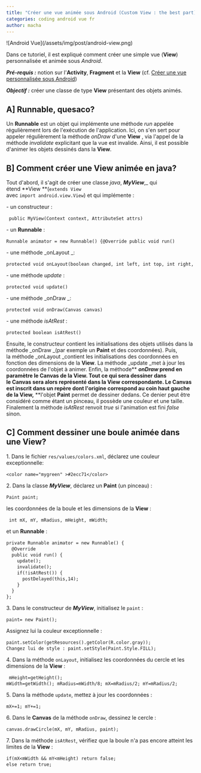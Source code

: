 ```yaml
---
title: "Créer une vue animée sous Android (Custom View : the best part)"
categories: coding android vue fr
author: macha
---
```


<div class="text-center lead" markdown="1">
  ![Android Vue](/assets/img/post/android-view.png)
</div>

Dans ce tutoriel, il est expliqué comment créer une simple vue (**View**)
personnalisée et animée sous _Android_.

_**Pré-requis :**_ notion sur l'**Activity**, **Fragment** et la **View**
(cf. [Créer une vue personnalisée sous Android](/blog/2014/10/11/vue-personnalisee-custom-view/))

_**Objectif :**_ créer une classe de type **View** présentant des objets animés.

## A] Runnable, quesaco?

Un **Runnable** est un objet qui implémente une méthode _run_ appelée
régulièrement lors de l'exécution de l'application. Ici, on s'en sert pour
appeler régulièrement la méthode _onDraw_ d'une **View** , via l'appel de la
méthode _invalidate_ explicitant que la vue est invalide. Ainsi, il est possible
d'animer les objets dessinés dans la **View**.

## B] Comment créer une View animée en java?

Tout d'abord, il s'agit de créer une classe _java_, _**MyView**_,_ qui étend **View **(`extends View` avec `import android.view.View`) et qui implémente :

\- un constructeur :


     public MyView(Context context, AttributeSet attrs)

\- un **Runnable** : 


    Runnable animator = new Runnable() {@Override public void run()

\- une méthode _onLayout _:


    protected void onLayout(boolean changed, int left, int top, int right, int bottom)

\- une méthode _update_ :


    protected void update()

\- une méthode _onDraw _:


    protected void onDraw(Canvas canvas)

\- une méthode _isAtRest_ : 


    protected boolean isAtRest()

Ensuite, le constructeur contient les initialisations des objets utilisés dans la méthode _onDraw _(par exemple un **Paint** et des coordonnées). Puis, la méthode _onLayout _contient les initialisations des coordonnées en fonction des dimensions de la **View**. La méthode _update _met à jour les coordonnées de l'objet à animer. Enfin, la méthode** **_onDraw_ prend en paramètre le **Canvas** de la **View**. Tout ce qui sera dessiner dans le **Canvas** sera alors représenté dans la **View** correspondante. Le **Canvas** est inscrit dans un repère dont l'origine correspond au coin haut gauche de la **View**,** **l'objet **Paint** permet de dessiner dedans. Ce denier peut être considéré comme étant un pinceau, il possède une couleur et une taille. Finalement la méthode _isAtRest_ renvoit _true_ si l'animation est fini _false_ sinon.

## C] Comment dessiner une boule animée dans une View?

1\. Dans le fichier `res/values/colors.xml`, déclarez une couleur exceptionnelle:

    <color name="mygreen" >#2ecc71</color>

2\. Dans la classe **_MyView_**, déclarez un **Paint** (un pinceau) :

    Paint paint;

les coordonnées de la boule et les dimensions de la **View** :

     int mX, mY, mRadius, mHeight, mWidth;

et un **Runnable** :

    private Runnable animator = new Runnable() {
      @Override
      public void run() {
        update();
        invalidate();
        if(!isAtRest()) {
          postDelayed(this,14);
        }
      }
    };

3\. Dans le constructeur de _**MyView**_, initialisez le `paint` :

    paint= new Paint();

Assignez lui la couleur exceptionnelle :

    paint.setColor(getResources().getColor(R.color.gray));
    Changez lui de style : paint.setStyle(Paint.Style.FILL);

4\. Dans la méthode `onLayout`, initialisez les coordonnées du cercle et les dimensions de la **View** :

     mHeight=getHeight(); mWidth=getWidth(); mRadius=mWidth/8; mX=mRadius/2; mY=mRadius/2;

5\. Dans la méthode `update`, mettez à jour les coordonnées :

    mX+=1; mY+=1;

6\. Dans le **Canvas** de la méthode `onDraw`, dessinez le cercle :

    canvas.drawCircle(mX, mY, mRadius, paint);

7\. Dans la méthode `isAtRest`, vérifiez que la boule n'a pas encore atteint les limites de la **View** :

    if(mX<mWidth && mY<mHeight) return false;
    else return true;
